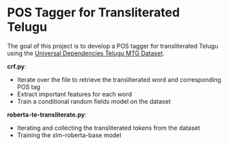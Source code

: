 # POS Tagger for Transliterated Telugu 

The goal of this project is to develop a POS tagger for transliterated Telugu using the [Universal Dependencies Telugu MTG Dataset](https://github.com/UniversalDependencies/UD_Telugu-MTG). 

**crf.py**: 
- Iterate over the file to retrieve the transliterated word and corresponding POS tag
- Extract important features for each word 
- Train a conditional random fields model on the dataset

**roberta-te-transliterate.py**:
- Iterating and collecting the transliterated tokens from the dataset
- Training the xlm-roberta-base model 

